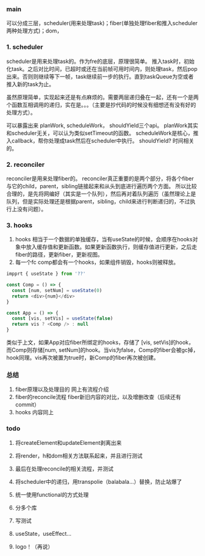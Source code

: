 ### main
可以分成三层，scheduler(用来处理task)；fiber(单独处理fiber和推入scheduler两种处理方式)；dom，

### 1. scheduler

scheduler是用来处理task的。作为fre的底层，原理很简单。
推入task时，初始化task。之后对比时间，已超时或还在当前帧可用时间内，则处理task，然后pop出来。否则则继续等下一帧，task继续前一步的执行。直到taskQueue为空或者推入新的task为止。

虽然原理简单，实现起来还是有点麻烦的。需要两层递归叠在一起，还有一个是两个函数互相调用的递归，实在是。。。（主要是抄代码的时候没有细想还有没有好的处理方式）。

可以暴露出来 planWork, scheduleWork， shouldYield三个api。
planWork其实和scheduler无关，可以认为类似setTimeout的函数。
scheduleWork是核心，推入callback，帮你处理成task然后在scheduler中执行。
shouldYield? 时间相关的。

### 2. reconciler

reconciler是用来处理fiber的。
reconciler真正重要的是两个部分，将各个fiber与它的child，parent，sibling链接起来和从头到底进行遍历两个方面。
所以比较合理的，是先将网编好（其实是一个队列），然后再对着队列遍历（虽然理论上是队列，但是实际处理还是根据parent，sibling，child来进行判断递归的，不过执行上没有问题）。

### 3. hooks

1. hooks 相当于一个数据的单独缓存，当有useState的时候，会顺序在hooks对象中放入缓存值和更新函数。如果更新函数执行，则缓存值进行更新，之后走fiber的路径，更新fiber，更新视图。
2. 每一个fc comp都会有一个hooks，如果组件销毁，hooks则被释放。
```js
impprt { useState } from '??'

const Comp = () => {
  const [num, setNum] = useState(0)
  return <div>{num}</div>
}

const App = () => {
  const [vis, setVis] = useState(false)
  return vis ? <Comp /> : null
}
```
类似于上文，如果App对应fiber所绑定的hooks，存储了 [vis, setVis]的hook，而Comp则存储[num, setNum]的hook。当vis为false，Comp的fiber会被gc掉，hook同理。vis再次被置为true时，新Comp的fiber再次被创建。

### 总结
1. fiber原理以及处理目的
网上有流程介绍
2. fiber的reconcile流程
fiber新旧内容的对比，以及增删改查（后续还有commit）
3. hooks
内容同上

### todo

1. 将createElement和updateElement剥离出来
2. 将render，h和dom相关方法联系起来，并且进行测试
3. 最后在处理reconcile的相关流程，并测试
4. 将scheduler中的递归，用transpolie（balabala...）替换，防止站爆了


5. 统一使用functional的方式处理
6. 分多个库
7. 写测试
8. useState，useEffect...
9. logo！（再说）